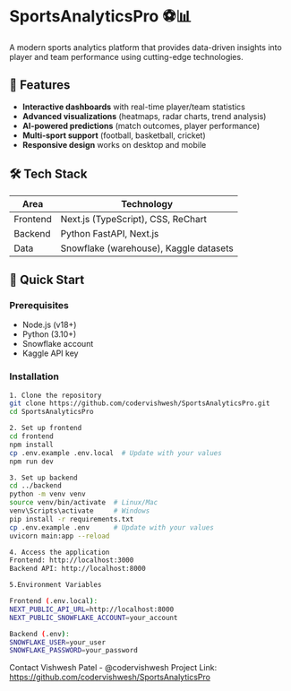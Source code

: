 # SportsAnalyticsPro ⚽📊

A modern sports analytics platform that provides data-driven insights into player and team performance using cutting-edge technologies.

## 🌟 Features

- **Interactive dashboards** with real-time player/team statistics
- **Advanced visualizations** (heatmaps, radar charts, trend analysis)
- **AI-powered predictions** (match outcomes, player performance)
- **Multi-sport support** (football, basketball, cricket)
- **Responsive design** works on desktop and mobile

## 🛠 Tech Stack

| Area        | Technology |
|-------------|------------|
| Frontend    | Next.js (TypeScript), CSS, ReChart |
| Backend     | Python FastAPI, Next.js |
| Data        | Snowflake (warehouse), Kaggle datasets |

## 🚀 Quick Start

### Prerequisites
- Node.js (v18+)
- Python (3.10+)
- Snowflake account
- Kaggle API key

### Installation

```bash
1. Clone the repository
git clone https://github.com/codervishwesh/SportsAnalyticsPro.git
cd SportsAnalyticsPro

2. Set up frontend
cd frontend
npm install
cp .env.example .env.local  # Update with your values
npm run dev

3. Set up backend
cd ../backend
python -m venv venv
source venv/bin/activate  # Linux/Mac
venv\Scripts\activate     # Windows
pip install -r requirements.txt
cp .env.example .env      # Update with your values
uvicorn main:app --reload

4. Access the application
Frontend: http://localhost:3000
Backend API: http://localhost:8000

5.Environment Variables

Frontend (.env.local):
NEXT_PUBLIC_API_URL=http://localhost:8000
NEXT_PUBLIC_SNOWFLAKE_ACCOUNT=your_account

Backend (.env):
SNOWFLAKE_USER=your_user
SNOWFLAKE_PASSWORD=your_password
```
Contact
Vishwesh Patel - @codervishwesh
Project Link: https://github.com/codervishwesh/SportsAnalyticsPro
